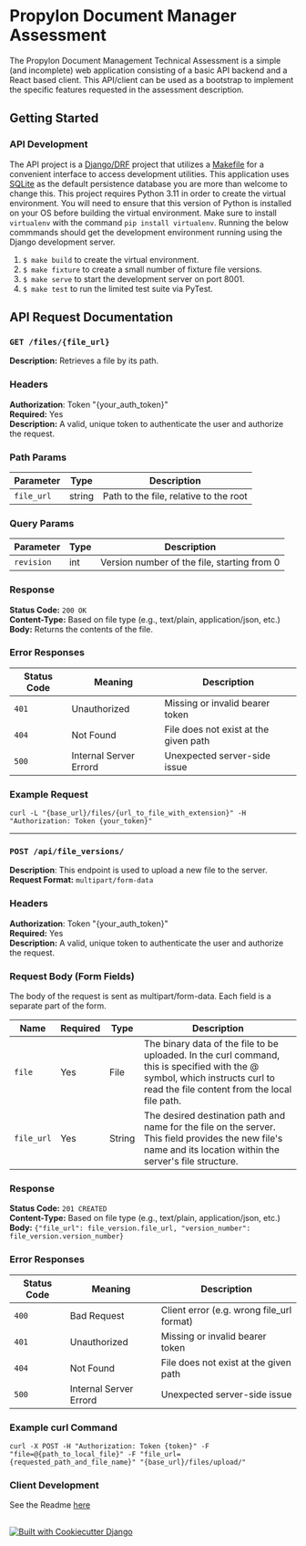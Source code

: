 # Propylon Document Manager Assessment

The Propylon Document Management Technical Assessment is a simple (and incomplete) web application consisting of a basic API backend and a React based client.  This API/client can be used as a bootstrap to implement the specific features requested in the assessment description. 

## Getting Started
### API Development
The API project is a [Django/DRF](https://www.django-rest-framework.org/) project that utilizes a [Makefile](https://www.gnu.org/software/make/manual/make.html) for a convenient interface to access development utilities. This application uses [SQLite](https://www.sqlite.org/index.html) as the default persistence database you are more than welcome to change this. This project requires Python 3.11 in order to create the virtual environment.  You will need to ensure that this version of Python is installed on your OS before building the virtual environment. Make sure to install `virtualenv` with the command `pip install virtualenv`. Running the below commmands should get the development environment running using the Django development server.
1. `$ make build` to create the virtual environment.
2. `$ make fixture` to create a small number of fixture file versions.
3. `$ make serve` to start the development server on port 8001.
4. `$ make test` to run the limited test suite via PyTest.

## API Request Documentation

### `GET /files/{file_url}`
**Description:** Retrieves a file by its path.

### Headers
**Authorization**: Token "{your_auth_token}"<br>
**Required:** Yes<br>
**Description:** A valid, unique token to authenticate the user and authorize the request.<br>

### Path Params
| Parameter | Type   | Description                            |
| --------- | ------ | -------------------------------------- |
| `file_url`    | string | Path to the file, relative to the root |

### Query Params
| Parameter  | Type | Description                                 |
|------------|------|---------------------------------------------|
| `revision` | int  | Version number of the file, starting from 0 |

### Response
**Status Code:** `200 OK`<br>
**Content-Type:** Based on file type (e.g., text/plain, application/json, etc.)<br>
**Body:** Returns the contents of the file.

### Error Responses
| Status Code | Meaning | Description                                 |
|-----------|------|---------------------------------------------|
| `401` | Unauthorized  | Missing or invalid bearer token |
|`404`|Not Found|File does not exist at the given path|
|`500`|Internal Server Errord|Unexpected server-side issue|

### Example Request
`curl -L "{base_url}/files/{url_to_file_with_extension}" -H "Authorization: Token {your_token}"`

------------------------------------

### `POST /api/file_versions/`
**Description**: This endpoint is used to upload a new file to the server.<br>
**Request Format:** `multipart/form-data`

### Headers
**Authorization**: Token "{your_auth_token}"<br>
**Required:** Yes<br>
**Description:** A valid, unique token to authenticate the user and authorize the request.<br>

### Request Body (Form Fields)
The body of the request is sent as multipart/form-data. Each field is a separate part of the form.

| Name | Required | Type | Description |
|-----------|------|------------------|---------------------------|
| `file` | Yes | File  | The binary data of the file to be uploaded. In the curl command, this is specified with the @ symbol, which instructs curl to read the file content from the local file path. |
|`file_url`|Yes|String|The desired destination path and name for the file on the server. This field provides the new file's name and its location within the server's file structure.|

### Response
**Status Code:** `201 CREATED`<br>
**Content-Type:** Based on file type (e.g., text/plain, application/json, etc.)<br>
**Body:** `{"file_url": file_version.file_url, "version_number": file_version.version_number}`

### Error Responses
| Status Code | Meaning | Description                               |
|-----------|------|-------------------------------------------|
| `400` | Bad Request | Client error (e.g. wrong file_url format) |
| `401` | Unauthorized  | Missing or invalid bearer token           |
|`404`|Not Found| File does not exist at the given path     |
|`500`|Internal Server Errord| Unexpected server-side issue              |

### Example curl Command
`curl -X POST -H "Authorization: Token {token}" -F "file=@{path_to_local_file}" -F "file_url={requested_path_and_file_name}" "{base_url}/files/upload/"`

### Client Development 
See the Readme [here](https://github.com/propylon/document-manager-assessment/blob/main/client/doc-manager/README.md)

##
[![Built with Cookiecutter Django](https://img.shields.io/badge/built%20with-Cookiecutter%20Django-ff69b4.svg?logo=cookiecutter)](https://github.com/cookiecutter/cookiecutter-django/)

